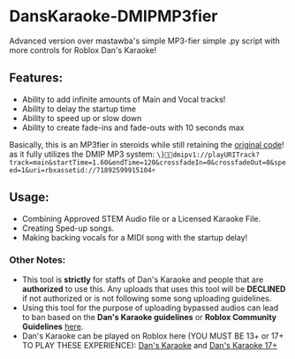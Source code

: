 # DansKaraoke-DMIPMP3fier
Advanced version over mastawba's simple MP3-fier simple .py script with more controls for Roblox Dan's Karaoke! 

## Features:
- Ability to add infinite amounts of Main and Vocal tracks!
- Ability to delay the startup time
- Ability to speed up or slow down
- Ability to create fade-ins and fade-outs with 10 seconds max

Basically, this is an MP3fier in steroids while still retaining the [original code](https://discord.com/channels/1208423576370155600/1409588884970668112/1409610802255630388)! as it fully utilizes the DMIP MP3 system:
`\}dmipv1://playURITrack?track=main&startTime=1.60&endTime=120&crossfadeIn=0&crossfadeOut=0&speed=1&uri=rbxassetid://71892599915104÷`

## Usage:
- Combining Approved STEM Audio file or a Licensed Karaoke File.
- Creating Sped-up songs.
- Making backing vocals for a MIDI song with the startup delay!

### Other Notes:
- This tool is **strictly** for staffs of Dan's Karaoke and people that are **authorized** to use this. Any uploads that uses this tool will be **DECLINED** if not authorized or is not following some song uploading guidelines.
- Using this tool for the purpose of uploading bypassed audios can lead to ban based on the **Dan's Karaoke guidelines** or **Roblox Community Guidelines** [here](https://en.help.roblox.com/hc/en-us/articles/203313410-Roblox-Community-Standards).
- Dan's Karaoke can be played on Roblox here (YOU MUST BE 13+ or 17+ TO PLAY THESE EXPERIENCE): [Dan's Karaoke](https://www.roblox.com/games/15599653678/Dans-Karaoke) and [Dan's Karaoke 17+](https://www.roblox.com/games/84566648234400/Dans-Karaoke-17)
